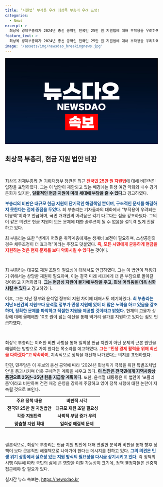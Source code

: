 ```yaml
---
title: ‘지원법’ 부작용 우려 최상목 부총리 우려 표명!
categories:
  - News
excerpt: >
  최상목 경제부총리가 2024년 총선 공약인 전국민 25만 원 지원법에 대해 부작용을 우려하며 비판했다. 그는 현금 지원은 구조적 문제 해결에 도움이 되지 않는다며, 맞춤형 지원의 필요성을 강조했다. 의회에서 논의 중인 이 법안은 과연 민생을 개선할 수 있을까? 클릭해서 더 알아보세요!
feature_text: >
  최상목 경제부총리가 2024년 총선 공약인 전국민 25만 원 지원법에 대해 부작용을 우려하며 비판했다. 그는 현금 지원은 구조적 문제 해결에 도움이 되지 않는다며, 맞춤형 지원의 필요성을 강조했다. 의회에서 논의 중인 이 법안은 과연 민생을 개선할 수 있을까? 클릭해서 더 알아보세요!
image: '/assets/img/newsdao_breakingnews.jpg'
---
```


<p><img src="/assets/img/newsdao_breakingnews.jpg" alt="flaretime 속보" /></p>

<h2 data-ke-size="size26">최상목 부총리, 현금 지원 법안 비판</h2>

<p data-ke-size="size16">&nbsp;</p>

<p>최상목 경제부총리 겸 기획재정부 장관은 최근 <b><span style="color: #ee2323;">전국민 25만 원 지원법</span></b>에 대해 비판적인 입장을 표명하였다. 그는 이 법안이 제안되고 있는 배경에는 민생 여건 악화와 내수 경기 둔화가 있지만, <b><span style="background-color: #21538527;">일률적인 현금 지원이 미래 세대에 부담을 줄 수 있다</span></b>고 경고하였다.</p>

<p><b><span style="color: #1a5490;">부총리의 비판은 대규모 현금 지원이 단기적인 해결책일 뿐이며, 구조적인 문제를 해결하지 못한다는 점에 중점을 두었다</span></b>. 최 부총리는 기자들과의 대화에서 “부작용이 우려되는 미봉책”이라고 언급하며, 국민 개개인의 어려움은 각기 다르다는 점을 강조하였다. 그의 이 같은 의견은 현금 지원이 모든 문제에 대한 솔루션이 될 수 없음을 설득력 있게 전달하고 있다.</p>

<p>최 부총리는 또한 “생계가 어려운 취약계층에게는 생계비 보전이 필요하며, 소상공인의 경우 채무조정이 더 효과적”이라는 주장도 덧붙였다. <b><span style="color: #ee2323;">즉, 모든 시민에게 균등하게 현금을 지원하는 것은 현재 문제를 보다 악화시킬 수 있다</span></b>는 것이다.</p>

<p data-ke-size="size16">&nbsp;</p>

<p>최 부총리는 대규모 재원 조달의 필요성에 대해서도 언급하였다. 그는 이 법안이 적용되기 위해서는 상당한 재원이 필요하며, 이는 결국 미래 세대에게 더 큰 부담으로 돌아갈 것이라고 지적하였다. <b><span style="background-color: #21538527;">그는 현금성 지원이 물가에 부담을 주고, 민생 어려움을 더욱 심화시킬 수 있다</span></b>고 경고하였다.</p>

<p>이후, 그는 지난 정부와 윤석열 정부의 지원 차이에 대해서도 얘기하였다. <b><span style="color: #1a5490;">최 부총리는 지난 5년간의 지원보다 윤석열 정부가 민생 지원에 있어 더 많은 노력을 하고 있음을 강조하며, 정확한 문제를 파악하고 적절한 지원을 제공할 것이라고 밝혔다</span></b>. 현재의 고물가 상황에 대해 올해에만 10조 원이 넘는 예산을 통해 먹거리 물가를 지원하고 있다는 점도 언급하였다.</p>

<p data-ke-size="size16">&nbsp;</p>

<p>최상목 부총리는 이러한 비판 사항을 통해 일회성 현금 지원이 아닌 문제의 근본 원인을 해결하는 방향으로 가야 한다는 목소리를 예고하였다. <b><span style="color: #ee2323;">그는 “민생 경제 활력을 위해 최선을 다하겠다”고 약속하며</span></b>, 지속적으로 정책을 개선해 나가겠다는 의지를 표현하였다.</p>

<p>한편, 민주당은 이 후보의 총선 공약에 따라 ‘2024년 민생위기 극복을 위한 특별조치법안’을 통과시키며 더욱 구체적인 계획을 세우고 있다. <b><span style="background-color: #21538527;">이 법안은 전국민에게 지역사랑상품권으로 25만~35만 원을 지급할 계획이다</span></b>. 또한, 윤석열 대통령은 이 법안이 ‘포퓰리즘’이라고 비판하며 건전 재정 운영을 강하게 주장하고 있어 정책 시행에 대한 논란이 지속될 것으로 보인다.</p>

<table style="width: 100%;">
  <tr>
    <td style="text-align: center; height: 17px;"><b>주요 정책 내용</b></td>
    <td style="text-align: center; height: 17px;"><b>비판적 시각</b></td>
  </tr>
  <tr>
    <td style="text-align: center; height: 17px;"><b>전국민 25만 원 지원법안</b></td>
    <td style="text-align: center; height: 17px;"><b>대규모 재원 조달 필요성</b></td>
  </tr>
  <tr>
    <td style="text-align: center; height: 17px;"><b>각종 지원탄력</b></td>
    <td style="text-align: center; height: 17px;"><b>사회적 부담 증가 우려</b></td>
  </tr>
  <tr>
    <td style="text-align: center; height: 17px;"><b>맞춤형 지원 확대</b></td>
    <td style="text-align: center; height: 17px;"><b>일회성 해결책 문제</b></td>
  </tr>
</table>

<p data-ke-size="size16">&nbsp;</p>

<p>결론적으로, 최상목 부총리는 현금 지원 법안에 대해 면밀한 분석과 비판을 통해 향후 정책이 보다 근본적인 해결책으로 나아가야 한다는 메시지를 전하고 있다. <b><span style="color: #1a5490;">그의 의견은 민생 위기 상황에서 실효성 있는 지원 방식의 필요성을 다시금 상기시키고 있다</span></b>. 각 정책의 시행 여부에 따라 국민의 삶에 큰 영향을 미칠 가능성이 크기에, 정책 결정자들은 신중히 접근해야 할 필요가 있다.</p>
실시간 뉴스 속보는, <a href="https://newsdao.kr" rel="dofollow">https://newsdao.kr</a>


